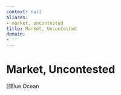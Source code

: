 ```yaml
---
context: null
aliases:
- market, uncontested
title: Market, Uncontested
domain:
- ''
---
```


# Market, Uncontested

[[Blue Ocean
